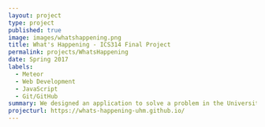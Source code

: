 ```yaml
---
layout: project
type: project
published: true
image: images/whatshappening.png
title: What's Happening - ICS314 Final Project
permalink: projects/WhatsHappening
date: Spring 2017
labels:
  - Meteor
  - Web Development
  - JavaScript
  - Git/GitHub
summary: We designed an application to solve a problem in the University of Hawaii at Manoa community. We created the application "What's Happening", that acts as a central hub for events goers and event organizers to consolidate and organize the various events that are going on around the University of Hawaii at Manoa. Users have the ability to make accounts and browse events, add events, and edit their own events.
projecturl: https://whats-happening-uhm.github.io/
---
```

